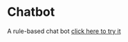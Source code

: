 # Chatbot
A rule-based chat bot 
<a href="https://azizck.github.io/Chatbot/index.html"> click here to try it  </a>
